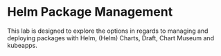 # Helm Package Management

This lab is designed to explore the options in regards to managing and deploying packages with Helm, (Helm) Charts, Draft, Chart Museum and kubeapps.